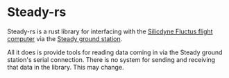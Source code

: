 # Steady-rs

Steady-rs is a rust library for interfacing with the [Silicdyne Fluctus flight computer](https://silicdyne.net/fluctus/) via the [Steady ground station](https://silicdyne.net/steadyblue/).

All it does is provide tools for reading data coming in via the Steady ground station's serial connection. There is no system for sending and receiving that data in the library. This may change.